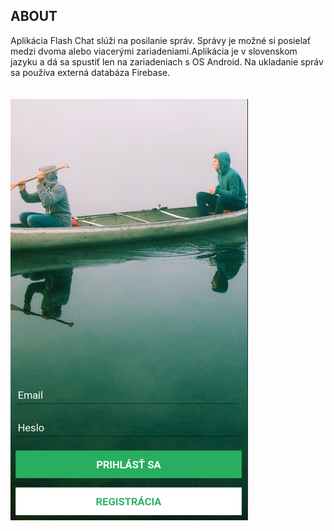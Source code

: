 ## **ABOUT**

Aplikácia Flash Chat slúži na posilanie správ. Správy je možné si posielať medzi dvoma alebo viacerými zariadeniami.Aplikácia je v slovenskom jazyku a dá sa spustiť len na zariadeniach s OS Android. Na ukladanie správ sa používa externá databáza Firebase.
<br/><br/><br/>
<img src="images/Chat.PNG">